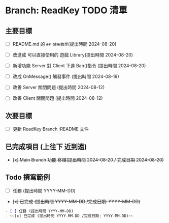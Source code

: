 # Branch: ReadKey TODO 清單

## 主要目標


- [ ] README.md 的 `## 使用教學`(提出時間 2024-08-20)
- [ ] 改進成 可以直接使用的 遊戲 Library(提出時間 2024-08-20)
- [ ] 新增功能 Server 對 Client 下達 Ban()指令 (提出時間 2024-08-20)
- [ ] 改成 OnMessage() 觸發事件 (提出時間 2024-08-19)
- [ ] 改善 Server 關閉問題 (提出時間 2024-08-12)
- [ ] 改善 Client 關閉問題 (提出時間 2024-08-12)

 

## 次要目標

- [ ] 更新 ReadKey Branch :README 文件


## 已完成項目 (上往下 近到遠)

- ~~[x] Main Branch 功能 移植(提出時間 2024-08-20 / 完成日期 2024-08-20)~~



## Todo 撰寫範例

- [ ] 任務 (提出時間 YYYY-MM-DD)
- ~~[x] 已完成 (提出時間 YYYY-MM-DD /完成日期: YYYY-MM-DD)~~

```markdown
- [ ] 任務 (提出時間 YYYY-MM-DD)
- ~~[x] 已完成 (提出時間 YYYY-MM-DD /完成日期: YYYY-MM-DD)~~
```
